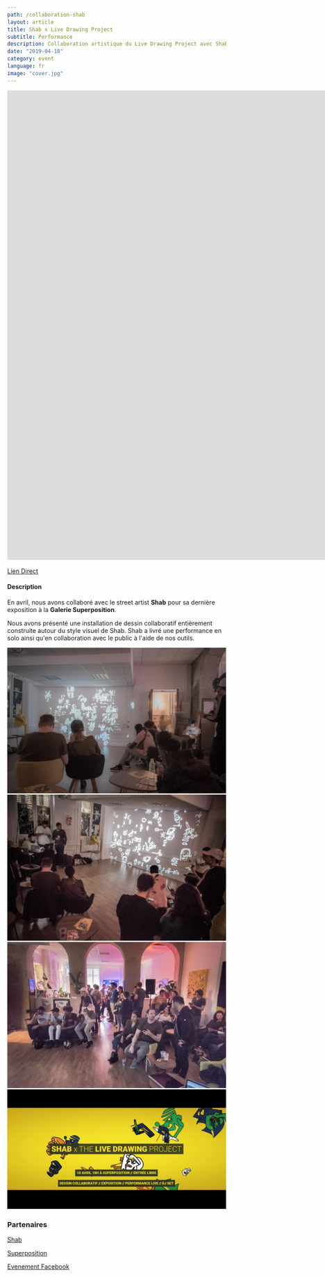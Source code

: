 ```yaml
---
path: /collaboration-shab
layout: article
title: Shab x Live Drawing Project
subtitle: Performance
description: Collaboration artistique du Live Drawing Project avec Shab, un Street Artist Français, à la gallerie SITIO by Superposition, Lyon, France
date: "2019-04-18"
category: event
language: fr
image: "cover.jpg"
---
```




<iframe src="https://player.vimeo.com/video/335872657" frameborder="0" allowfullscreen width="1920" height="1080"></iframe>

[Lien Direct](//vimeo.com/335872657)


#### Description

En avril, nous avons collaboré avec le street artist __Shab__ pour sa dernière exposition à la __Galerie Superposition__.  

Nous avons présenté une installation de dessin collaboratif entièrement construite autour du style visuel de Shab. Shab a livré une performance en solo ainsi qu'en collaboration avec le public à l'aide de nos outils.


<photo-grid>
<img src="1.jpg"/>
<img src="2.jpg"/>
<img src="3.jpg"/>
<img src="textcover.jpg"/>
</photo-grid>


### Partenaires

[Shab](//www.shab-c.com/) 

[Superposition](//superposition-lyon.com)  

[Evenement Facebook](//www.facebook.com/events/592231084520436/)

